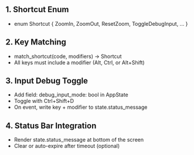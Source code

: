 ## 1. Shortcut Enum
- enum Shortcut { ZoomIn, ZoomOut, ResetZoom, ToggleDebugInput, ... }

## 2. Key Matching
- match_shortcut(code, modifiers) → Shortcut
- All keys must include a modifier (Alt, Ctrl, or Alt+Shift)

## 3. Input Debug Toggle
- Add field: debug_input_mode: bool in AppState
- Toggle with Ctrl+Shift+D
- On event, write key + modifier to state.status_message

## 4. Status Bar Integration
- Render state.status_message at bottom of the screen
- Clear or auto-expire after timeout (optional)
